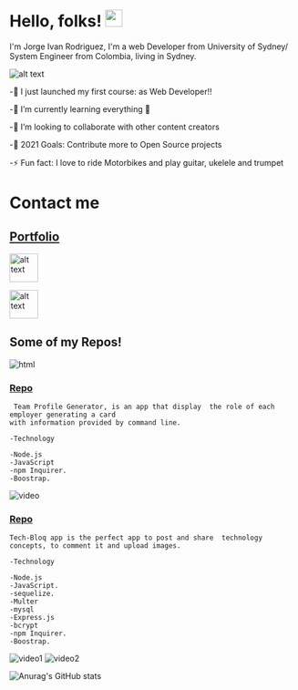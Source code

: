 # Hello, folks! <img src="https://raw.githubusercontent.com/MartinHeinz/MartinHeinz/master/wave.gif" width="30px">


I'm Jorge Ivan Rodriguez, I'm a web Developer from University of Sydney/ System Engineer from Colombia, living in Sydney.




<img src="https://user-images.githubusercontent.com/83906297/134445867-2d075bdc-35f5-4e56-b845-cfb2fcfdef75.gif" alt="alt text" >







-🔭 I just launched my first course: as Web Developer!!

-🌱 I’m currently learning everything 🤣

-👯 I’m looking to collaborate with other content creators

-🥅 2021 Goals: Contribute more to Open Source projects

-⚡ Fun fact: I love to ride Motorbikes and play guitar, ukelele and trumpet




# Contact me 

<p>

<a align="center"><a href="https://ivany9.github.io/reactPortfolio/ ">    <h2> Portfolio  </h2> </a>


<a href="mailto:ivany9@gmail.com"> <img src="https://user-images.githubusercontent.com/83906297/134442958-cea11a27-ed71-4dac-bab1-dffa026f0631.png" alt="alt text" width="50" height="50"> </a>


<a href="https://www.linkedin.com/in/jorge-ivan-2022b4113/"> <img src="https://user-images.githubusercontent.com/83906297/134444488-22440828-adfb-4c8b-8d17-3f243b40c686.png" alt="alt text" width="50" height="50"> </a>

</p>




<div style="text-aling:center"><h2>Some of my Repos!</h2></div>








![html](https://user-images.githubusercontent.com/83906297/134440669-4c8ef9b5-1377-4bb2-83d4-783156270921.gif)
</br>


<a href="https://github.com/ivany9/Team-Profile-Generator"><h3>Repo</h3></a>

```
 Team Profile Generator, is an app that display  the role of each employer generating a card
with information provided by command line.

-Technology 

-Node.js
-JavaScript
-npm Inquirer.
-Boostrap.
```




![video](https://user-images.githubusercontent.com/83906297/134440681-4202688a-1d63-4cf7-bbeb-77fb52cb19cb.gif)
<br>

<a href="https://github.com/ivany9/Tech-Blog"><h3>Repo</h3></a>

```
Tech-Bloq app is the perfect app to post and share  technology concepts, to comment it and upload images. 

-Technology 

-Node.js
-JavaScript.
-sequelize.
-Multer
-mysql
-Express.js
-bcrypt
-npm Inquirer.
-Boostrap.
```


![video1](https://user-images.githubusercontent.com/83906297/134440690-f71d9c69-20ca-46b1-9cf4-64f6e1cc82c3.gif)
![video2](https://user-images.githubusercontent.com/83906297/134440692-c88f1c28-d8a7-4fc1-beb3-da6766bf4ce0.gif)




![Anurag's GitHub stats](https://github-readme-stats.vercel.app/api?username=ivany9&show_icons=true&theme=radical)


